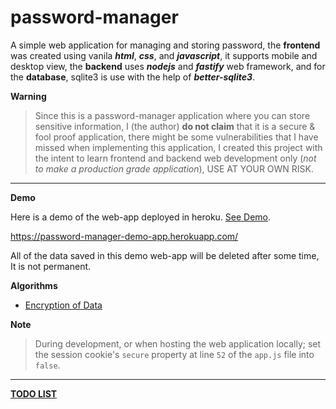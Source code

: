 # password-manager

A simple web application for managing and storing password, the **frontend** was created using vanila ***html***, ***css***, and ***javascript***, it supports mobile and desktop view, the **backend** uses ***nodejs*** and ***fastify*** web framework, and for the **database**, sqlite3 is use with the help of ***better-sqlite3***.

**Warning**
> Since this is a password-manager application where you can store sensitive information, I (the author) **do not claim** that it is a secure & fool proof application, there might be some vulnerabilities that I have missed when implementing this application, I created this project with the intent to learn frontend and backend web development only (_not to make a production grade application_), USE AT YOUR OWN RISK.

-----

**Demo**

Here is a demo of the web-app deployed in heroku. [See Demo](https://password-manager-demo-app.herokuapp.com/).

https://password-manager-demo-app.herokuapp.com/

All of the data saved in this demo web-app will be deleted after some time, It is not permanent.

**Algorithms**
- [Encryption of Data](cryptography.md)

**Note**

> During development, or when hosting the web application locally; set the session cookie's ```secure``` property at line ```52``` of the ```app.js``` file into ```false```.

-----

**[TODO LIST](todo.md)**